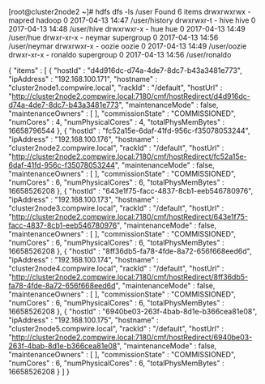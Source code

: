 [root@cluster2node2 ~]# hdfs dfs -ls /user
Found 6 items
drwxrwxrwx   - mapred  hadoop              0 2017-04-13 14:47 /user/history
drwxrwxr-t   - hive    hive                0 2017-04-13 14:48 /user/hive
drwxrwxr-x   - hue     hue                 0 2017-04-13 14:49 /user/hue
drwxr-xr-x   - neymar  supergroup          0 2017-04-13 14:56 /user/neymar
drwxrwxr-x   - oozie   oozie               0 2017-04-13 14:49 /user/oozie
drwxr-xr-x   - ronaldo supergroup          0 2017-04-13 14:56 /user/ronaldo


{
  "items" : [ {
    "hostId" : "d4d916dc-d74a-4de7-8dc7-b43a3481e773",
    "ipAddress" : "192.168.100.171",
    "hostname" : "cluster2node1.compwire.local",
    "rackId" : "/default",
    "hostUrl" : "http://cluster2node2.compwire.local:7180/cmf/hostRedirect/d4d916dc-d74a-4de7-8dc7-b43a3481e773",
    "maintenanceMode" : false,
    "maintenanceOwners" : [ ],
    "commissionState" : "COMMISSIONED",
    "numCores" : 4,
    "numPhysicalCores" : 4,
    "totalPhysMemBytes" : 16658796544
  }, {
    "hostId" : "fc52a15e-6daf-41fd-956c-f35078053244",
    "ipAddress" : "192.168.100.176",
    "hostname" : "cluster2node2.compwire.local",
    "rackId" : "/default",
    "hostUrl" : "http://cluster2node2.compwire.local:7180/cmf/hostRedirect/fc52a15e-6daf-41fd-956c-f35078053244",
    "maintenanceMode" : false,
    "maintenanceOwners" : [ ],
    "commissionState" : "COMMISSIONED",
    "numCores" : 6,
    "numPhysicalCores" : 6,
    "totalPhysMemBytes" : 16658526208
  }, {
    "hostId" : "643e1f75-facc-4837-8cb1-eeb546780976",
    "ipAddress" : "192.168.100.173",
    "hostname" : "cluster2node3.compwire.local",
    "rackId" : "/default",
    "hostUrl" : "http://cluster2node2.compwire.local:7180/cmf/hostRedirect/643e1f75-facc-4837-8cb1-eeb546780976",
    "maintenanceMode" : false,
    "maintenanceOwners" : [ ],
    "commissionState" : "COMMISSIONED",
    "numCores" : 6,
    "numPhysicalCores" : 6,
    "totalPhysMemBytes" : 16658526208
  }, {
    "hostId" : "8ff36db5-fa78-4fde-8a72-656f668eed6d",
    "ipAddress" : "192.168.100.174",
    "hostname" : "cluster2node4.compwire.local",
    "rackId" : "/default",
    "hostUrl" : "http://cluster2node2.compwire.local:7180/cmf/hostRedirect/8ff36db5-fa78-4fde-8a72-656f668eed6d",
    "maintenanceMode" : false,
    "maintenanceOwners" : [ ],
    "commissionState" : "COMMISSIONED",
    "numCores" : 6,
    "numPhysicalCores" : 6,
    "totalPhysMemBytes" : 16658526208
  }, {
    "hostId" : "6940be03-263f-4bab-8d1e-b366cea81e08",
    "ipAddress" : "192.168.100.175",
    "hostname" : "cluster2node5.compwire.local",
    "rackId" : "/default",
    "hostUrl" : "http://cluster2node2.compwire.local:7180/cmf/hostRedirect/6940be03-263f-4bab-8d1e-b366cea81e08",
    "maintenanceMode" : false,
    "maintenanceOwners" : [ ],
    "commissionState" : "COMMISSIONED",
    "numCores" : 6,
    "numPhysicalCores" : 6,
    "totalPhysMemBytes" : 16658526208
  } ]
}